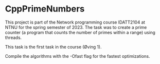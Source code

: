 # CppPrimeNumbers
This project is part of the Network programming course IDATT2104 at NTNU for the spring semester of 2023.
The task was to create a prime counter (a program that counts the number of primes within a range) using threads.

This task is the first task in the course (Øving 1).

Compile the algorithms with the -Ofast flag for the fastest optimizations.
